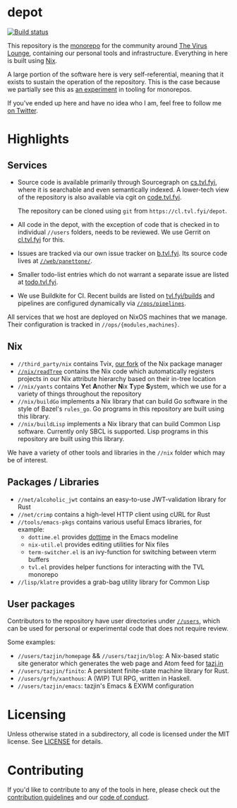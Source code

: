 depot
=====

[![Build status](https://badge.buildkite.com/016bff4b8ae2704a3bbbb0a250784e6692007c582983b6dea7.svg?branch=canon)](https://buildkite.com/tvl/depot)

This repository is the [monorepo][] for the community around [The
Virus Lounge][tvl], containing our personal tools and infrastructure.
Everything in here is built using [Nix][].

A large portion of the software here is very self-referential, meaning that it
exists to sustain the operation of the repository. This is the case because we
partially see this as [an experiment][] in tooling for monorepos.

If you've ended up here and have no idea who I am, feel free to follow me [on
Twitter][].

# Highlights

## Services

* Source code is available primarily through Sourcegraph on
  [cs.tvl.fyi](https://cs.tvl.fyi), where it is searchable and even semantically
  indexed. A lower-tech view of the repository is also available via cgit on
  [code.tvl.fyi](https://code.tvl.fyi).

  The repository can be cloned using `git` from `https://cl.tvl.fyi/depot`.

* All code in the depot, with the exception of code that is checked in to
  individual `//users` folders, needs to be reviewed. We use Gerrit on
  [cl.tvl.fyi](https://cl.tvl.fyi) for this.

* Issues are tracked via our own issue tracker on
  [b.tvl.fyi](https://b.tvl.fyi). Its source code lives at
  [`//web/panettone/`][panettone].

* Smaller todo-list entries which do not warrant a separate issue are listed at
  [todo.tvl.fyi](https://todo.tvl.fyi).

* We use Buildkite for CI. Recent builds are listed on
  [tvl.fyi/builds](https://tvl.fyi/builds) and pipelines are configured
  dynamically via
  [`//ops/pipelines`](https://cs.tvl.fyi/depot/-/tree/ops/pipelines).

All services that we host are deployed on NixOS machines that we manage. Their
configuration is tracked in `//ops/{modules,machines}`.

## Nix

* `//third_party/nix` contains Tvix, [our fork][tvix] of the Nix package manager
* [`//nix/readTree`](https://cs.tvl.fyi/depot/-/blob/nix/readTree/README.md)
  contains the Nix code which automatically registers projects in our Nix
  attribute hierarchy based on their in-tree location
* `//nix/yants` contains **Y**et **A**nother **N**ix **T**ype **S**ystem, which
  we use for a variety of things throughout the repository
* `//nix/buildGo` implements a Nix library that can build Go software in the
  style of Bazel's `rules_go`. Go programs in this repository are built using
  this library.
* `//nix/buildLisp` implements a Nix library that can build Common Lisp
  software. Currently only SBCL is supported. Lisp programs in this repository
  are built using this library.

We have a variety of other tools and libraries in the `//nix` folder which may
be of interest.

## Packages / Libraries

* `//net/alcoholic_jwt` contains an easy-to-use JWT-validation library for Rust
* `//net/crimp` contains a high-level HTTP client using cURL for Rust
* `//tools/emacs-pkgs` contains various useful Emacs libraries, for example:
  * `dottime.el` provides [dottime][] in the Emacs modeline
  * `nix-util.el` provides editing utilities for Nix files
  * `term-switcher.el` is an ivy-function for switching between vterm buffers
  * `tvl.el` provides helper functions for interacting with the TVL monorepo
* `//lisp/klatre` provides a grab-bag utility library for Common Lisp

## User packages

Contributors to the repository have user directories under
[`//users`](https://cs.tvl.fyi/depot@canon/-/tree/users), which can be used for
personal or experimental code that does not require review.

Some examples:

* `//users/tazjin/homepage` && `//users/tazjin/blog`: A Nix-based static site
  generator which generates the web page and Atom feed for
  [tazj.in](https://tazj.in)
* `//users/tazjin/finito`: A persistent finite-state machine library for Rust.
* `//users/grfn/xanthous`: A (WIP) TUI RPG, written in Haskell.
* `//users/tazjin/emacs`: tazjin's Emacs & EXWM configuration

# Licensing

Unless otherwise stated in a subdirectory, all code is licensed under the MIT
license. See [LICENSE](./LICENSE) for details.

# Contributing

If you'd like to contribute to any of the tools in here, please check out the
[contribution guidelines](./docs/CONTRIBUTING.md) and our [code of
conduct](./docs/CODE_OF_CONDUCT.md).

[monorepo]: https://en.wikipedia.org/wiki/Monorepo
[tvl]: https://tvl.fyi
[Nix]: https://nixos.org/nix
[an experiment]: https://tvl.fyi/monorepo-doc
[on Twitter]: https://twitter.com/tazjin
[panettone]: https://cs.tvl.fyi/depot@canon/-/tree/web/panettone
[tvix]: https://cs.tvl.fyi/depot/-/blob/third_party/nix/README.md
[dottime]: https://dotti.me
